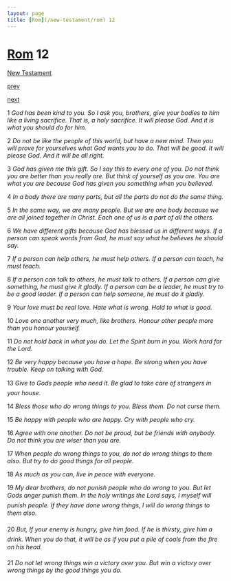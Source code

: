 ```yaml
---
layout: page
title: [Rom](/new-testament/rom) 12
---
```


# [Rom](/new-testament/rom) 12

[New Testament](/new-testament)


[prev](/new-testament/rom/rom-11.html)


[next](/new-testament/rom/rom-13.html)

1 _God has been kind to you. So I ask you, brothers, give your bodies to him like a living sacrifice. That is, a holy sacrifice. It will please God. And it is what you should do for him._

2 _Do not be like the people of this world, but have a new mind. Then you will prove for yourselves what God wants you to do. That will be good. It will please God. And it will be all right._

3 _God has given me this gift. So I say this to every one of you. Do not think you are better than you really are. But think of yourself as you are. You are what you are because God has given you something when you believed._

4 _In a body there are many parts, but all the parts do not do the same thing._

5 _In the same way, we are many people. But we are one body because we are all joined together in Christ. Each one of us is a part of all the others._

6 _We have different gifts because God has blessed us in different ways. If a person can speak words from God, he must say what he believes he should say._

7 _If a person can help others, he must help others. If a person can teach, he must teach._

8 _If a person can talk to others, he must talk to others. If a person can give something, he must give it gladly. If a person can be a leader, he must try to be a good leader. If a person can help someone, he must do it gladly._

9 _Your love must be real love. Hate what is wrong. Hold to what is good._

10 _Love one another very much, like brothers. Honour other people more than you honour yourself._

11 _Do not hold back in what you do. Let the Spirit burn in you. Work hard for the Lord._

12 _Be very happy because you have a hope. Be strong when you have trouble. Keep on talking with God._

13 _Give to Gods people who need it. Be glad to take care of strangers in your house._

14 _Bless those who do wrong things to you. Bless them. Do not curse them._

15 _Be happy with people who are happy. Cry with people who cry._

16 _Agree with one another. Do not be proud, but be friends with anybody. Do not think you are wiser than you are._

17 _When people do wrong things to you, do not do wrong things to them also. But try to do good things for all people._

18 _As much as you can, live in peace with everyone._

19 _My dear brothers, do not punish people who do wrong to you. But let Gods anger punish them. In the holy writings the Lord says, I myself will punish people. If they have done wrong things, I will do wrong things to them also._

20 _But, If your enemy is hungry, give him food. If he is thirsty, give him a drink. When you do that, it will be as if you put a pile of coals from the fire on his head._

21 _Do not let wrong things win a victory over you. But win a victory over wrong things by the good things you do._

